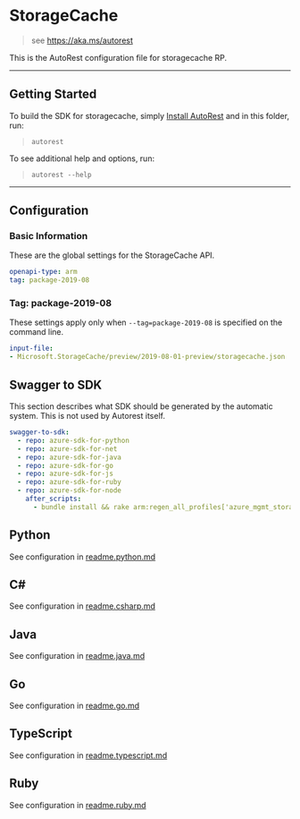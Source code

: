 # StorageCache

> see https://aka.ms/autorest

This is the AutoRest configuration file for storagecache RP.



---
## Getting Started
To build the SDK for storagecache, simply [Install AutoRest](https://aka.ms/autorest/install) and in this folder, run:

> `autorest`

To see additional help and options, run:

> `autorest --help`
---

## Configuration



### Basic Information
These are the global settings for the StorageCache API.

``` yaml
openapi-type: arm
tag: package-2019-08
```

### Tag: package-2019-08

These settings apply only when `--tag=package-2019-08` is specified on the command line.

``` yaml $(tag) == 'package-2019-08'
input-file:
- Microsoft.StorageCache/preview/2019-08-01-preview/storagecache.json
```

## Swagger to SDK

This section describes what SDK should be generated by the automatic system.
This is not used by Autorest itself.

``` yaml $(swagger-to-sdk)
swagger-to-sdk:
  - repo: azure-sdk-for-python
  - repo: azure-sdk-for-net
  - repo: azure-sdk-for-java
  - repo: azure-sdk-for-go
  - repo: azure-sdk-for-js
  - repo: azure-sdk-for-ruby
  - repo: azure-sdk-for-node
    after_scripts:
      - bundle install && rake arm:regen_all_profiles['azure_mgmt_storagecache']
```

## Python

See configuration in [readme.python.md](./readme.python.md)

## C#

See configuration in [readme.csharp.md](./readme.csharp.md)

## Java

See configuration in [readme.java.md](./readme.java.md)

## Go

See configuration in [readme.go.md](./readme.go.md)

## TypeScript

See configuration in [readme.typescript.md](./readme.typescript.md)

## Ruby

See configuration in [readme.ruby.md](./readme.ruby.md)

